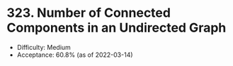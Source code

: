 # 323. Number of Connected Components in an Undirected Graph
- Difficulty: Medium
- Acceptance: 60.8% (as of 2022-03-14)
